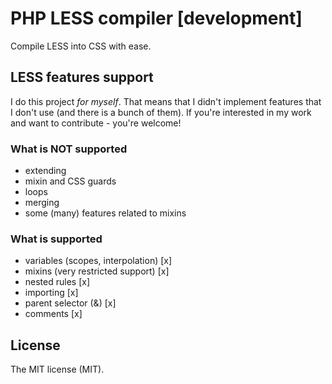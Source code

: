 # PHP LESS compiler [development]

Compile LESS into CSS with ease.

## LESS features support

I do this project *for myself*.
That means that I didn't implement features that I don't use (and there is a bunch of them).
If you're interested in my work and want to contribute - you're welcome!

### What is NOT supported

- extending
- mixin and CSS guards
- loops
- merging
- some (many) features related to mixins

### What is supported

- variables (scopes, interpolation) [x]
- mixins (very restricted support) [x]
- nested rules [x]
- importing [x]
- parent selector (&) [x]
- comments [x]

## License

The MIT license (MIT).
